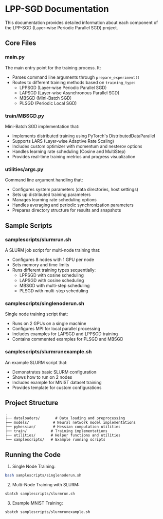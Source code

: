 # LPP-SGD Documentation

This documentation provides detailed information about each component of the LPP-SGD (Layer-wise Periodic Parallel SGD) project.

## Core Files

### main.py
The main entry point for the training process. It:
- Parses command line arguments through `prepare_experiment()`
- Routes to different training methods based on `training_type`:
  - LPPSGD (Layer-wise Periodic Parallel SGD)
  - LAPSGD (Layer-wise Asynchronous Parallel SGD)
  - MBSGD (Mini-Batch SGD)
  - PLSGD (Periodic Local SGD)

### train/MBSGD.py
Mini-Batch SGD implementation that:
- Implements distributed training using PyTorch's DistributedDataParallel
- Supports LARS (Layer-wise Adaptive Rate Scaling)
- Includes custom optimizer with momentum and nesterov options
- Handles learning rate scheduling (Cosine and MultiStep)
- Provides real-time training metrics and progress visualization

### utilities/args.py
Command line argument handling that:
- Configures system parameters (data directories, host settings)
- Sets up distributed training parameters
- Manages learning rate scheduling options
- Handles averaging and periodic synchronization parameters
- Prepares directory structure for results and snapshots

## Sample Scripts

### samplescripts/slurmrun.sh
A SLURM job script for multi-node training that:
- Configures 8 nodes with 1 GPU per node
- Sets memory and time limits
- Runs different training types sequentially:
  - LPPSGD with cosine scheduling
  - LAPSGD with cosine scheduling
  - MBSGD with multi-step scheduling
  - PLSGD with multi-step scheduling

### samplescripts/singlenoderun.sh
Single node training script that:
- Runs on 2 GPUs on a single machine
- Configures MPI for local parallel processing
- Includes examples for LAPSGD and LPPSGD training
- Contains commented examples for PLSGD and MBSGD

### samplescripts/slurmrunexample.sh
An example SLURM script that:
- Demonstrates basic SLURM configuration
- Shows how to run on 2 nodes
- Includes example for MNIST dataset training
- Provides template for custom configurations

## Project Structure

```
.
├── dataloaders/       # Data loading and preprocessing
├── models/           # Neural network model implementations
├── pyhessian/        # Hessian computation utilities
├── train/           # Training implementations
├── utilities/       # Helper functions and utilities
└── samplescripts/   # Example running scripts
```

## Running the Code

1. Single Node Training:
```bash
bash samplescripts/singlenoderun.sh
```

2. Multi-Node Training with SLURM:
```bash
sbatch samplescripts/slurmrun.sh
```

3. Example MNIST Training:
```bash
sbatch samplescripts/slurmrunexample.sh
```